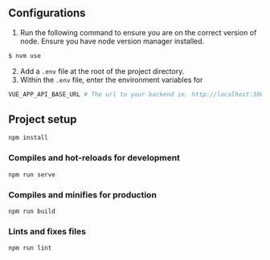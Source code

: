 ## Configurations
1. Run the following command to ensure you are on the correct version of node. Ensure you have node version manager installed.
```bash
$ nvm use
```
2. Add a `.env` file at the root of the project directory.
3. Within the `.env` file, enter the environment variables for
```bash
VUE_APP_API_BASE_URL # The url to your backend ie. http://localhost:3000/notes
```

## Project setup
```
npm install
```

### Compiles and hot-reloads for development
```
npm run serve
```

### Compiles and minifies for production
```
npm run build
```

### Lints and fixes files
```
npm run lint
```
